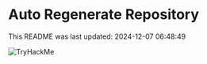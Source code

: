 # Auto Regenerate Repository

This README was last updated: 2024-12-07 06:48:49

 ![TryHackMe](https://tryhackme.com/badge/533634)